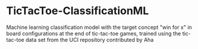 # TicTacToe-ClassificationML
Machine learning classification model with the target concept "win for x" in board configurations at the end of tic-tac-toe games, trained using the tic-tac-toe data set from the UCI repository contributed by Aha
